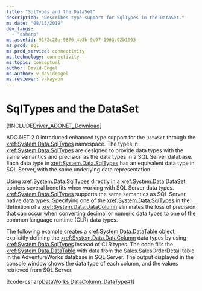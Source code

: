 ```yaml
---
title: "SqlTypes and the DataSet"
description: "Describes type support for SqlTypes in the DataSet."  
ms.date: "08/15/2019"
dev_langs: 
  - "csharp"
ms.assetid: 9172c20a-9876-4b3b-9c97-1963c02b1993
ms.prod: sql
ms.prod_service: connectivity
ms.technology: connectivity
ms.topic: conceptual
author: David-Engel
ms.author: v-davidengel
ms.reviewer: v-kaywon
---
```

# SqlTypes and the DataSet

[!INCLUDE[Driver_ADONET_Download](../../../includes/driver_adonet_download.md)]

ADO.NET 2.0 introduced enhanced type support for the `DataSet` through the  <xref:System.Data.SqlTypes> namespace. The types in <xref:System.Data.SqlTypes> are designed to provide data types with the same semantics and precision as the data types in a SQL Server database. Each data type in <xref:System.Data.SqlTypes> has an equivalent data type in SQL Server, with the same underlying data representation.  
  
Using <xref:System.Data.SqlTypes> directly in a <xref:System.Data.DataSet> confers several benefits when working with SQL Server data types. <xref:System.Data.SqlTypes> supports the same semantics as SQL Server native data types. Specifying one of the <xref:System.Data.SqlTypes> in the definition of a <xref:System.Data.DataColumn> eliminates the loss of precision that can occur when converting decimal or numeric data types to one of the common language runtime (CLR) data types.  

The following example creates a <xref:System.Data.DataTable> object, explicitly defining the <xref:System.Data.DataColumn> data types by using <xref:System.Data.SqlTypes> instead of CLR types. The code fills the <xref:System.Data.DataTable> with data from the Sales.SalesOrderDetail table in the AdventureWorks database in SQL Server. The output displayed in the console window shows the data type of each column, and the values retrieved from SQL Server.  
  
[!code-csharp[DataWorks DataColumn_DataType#1](~/../sqlclient/doc/samples/DataColumn_DataType.cs#1)]
